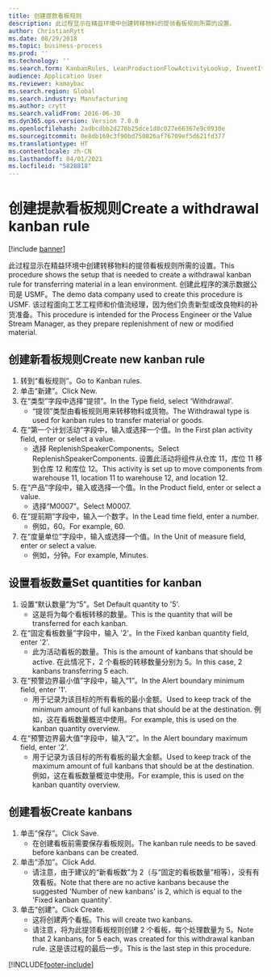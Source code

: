 ```yaml
---
title: 创建提款看板规则
description: 此过程显示在精益环境中创建转移物料的提领看板规则所需的设置。
author: ChristianRytt
ms.date: 08/29/2018
ms.topic: business-process
ms.prod: ''
ms.technology: ''
ms.search.form: KanbanRules, LeanProductionFlowActivityLookup, InventItemIdLookupSimple, UnitOfMeasureLookup, KanbanCreate
audience: Application User
ms.reviewer: kamaybac
ms.search.region: Global
ms.search.industry: Manufacturing
ms.author: crytt
ms.search.validFrom: 2016-06-30
ms.dyn365.ops.version: Version 7.0.0
ms.openlocfilehash: 2adbcdbb2d278b25dce1d8c027e66367e9c0930e
ms.sourcegitcommit: 0e8db169c3f90bd750826af76709ef5d621fd377
ms.translationtype: HT
ms.contentlocale: zh-CN
ms.lasthandoff: 04/01/2021
ms.locfileid: "5828818"
---
```

# <a name="create-a-withdrawal-kanban-rule"></a><span data-ttu-id="908b2-103">创建提款看板规则</span><span class="sxs-lookup"><span data-stu-id="908b2-103">Create a withdrawal kanban rule</span></span>

[!include [banner](../../includes/banner.md)]

<span data-ttu-id="908b2-104">此过程显示在精益环境中创建转移物料的提领看板规则所需的设置。</span><span class="sxs-lookup"><span data-stu-id="908b2-104">This procedure shows the setup that is needed to create a withdrawal kanban rule for transferring material in a lean environment.</span></span> <span data-ttu-id="908b2-105">创建此程序的演示数据公司是 USMF。</span><span class="sxs-lookup"><span data-stu-id="908b2-105">The demo data company used to create this procedure is USMF.</span></span> <span data-ttu-id="908b2-106">该过程面向工艺工程师和价值流经理，因为他们负责新型或改良物料的补货准备。</span><span class="sxs-lookup"><span data-stu-id="908b2-106">This procedure is intended for the Process Engineer or the Value Stream Manager, as they prepare replenishment of new or modified material.</span></span>


## <a name="create-new-kanban-rule"></a><span data-ttu-id="908b2-107">创建新看板规则</span><span class="sxs-lookup"><span data-stu-id="908b2-107">Create new kanban rule</span></span>
1. <span data-ttu-id="908b2-108">转到“看板规则”。</span><span class="sxs-lookup"><span data-stu-id="908b2-108">Go to Kanban rules.</span></span>
2. <span data-ttu-id="908b2-109">单击“新建”。</span><span class="sxs-lookup"><span data-stu-id="908b2-109">Click New.</span></span>
3. <span data-ttu-id="908b2-110">在“类型”字段中选择“提领”。</span><span class="sxs-lookup"><span data-stu-id="908b2-110">In the Type field, select 'Withdrawal'.</span></span>
    * <span data-ttu-id="908b2-111">“提领”类型由看板规则用来转移物料或货物。</span><span class="sxs-lookup"><span data-stu-id="908b2-111">The Withdrawal type is used for kanban rules to transfer material or goods.</span></span>  
4. <span data-ttu-id="908b2-112">在“第一个计划活动”字段中，输入或选择一个值。</span><span class="sxs-lookup"><span data-stu-id="908b2-112">In the First plan activity field, enter or select a value.</span></span>
    * <span data-ttu-id="908b2-113">选择 ReplenishSpeakerComponents。</span><span class="sxs-lookup"><span data-stu-id="908b2-113">Select ReplenishSpeakerComponents.</span></span>   <span data-ttu-id="908b2-114">设置此活动将组件从仓库 11，库位 11 移到仓库 12 和库位 12。</span><span class="sxs-lookup"><span data-stu-id="908b2-114">This activity is set up to move components from warehouse 11, location 11 to warehouse 12, and location 12.</span></span>  
5. <span data-ttu-id="908b2-115">在“产品”字段中，输入或选择一个值。</span><span class="sxs-lookup"><span data-stu-id="908b2-115">In the Product field, enter or select a value.</span></span>
    * <span data-ttu-id="908b2-116">选择“M0007”。</span><span class="sxs-lookup"><span data-stu-id="908b2-116">Select M0007.</span></span>  
6. <span data-ttu-id="908b2-117">在“提前期”字段中，输入一个数字。</span><span class="sxs-lookup"><span data-stu-id="908b2-117">In the Lead time field, enter a number.</span></span>
    * <span data-ttu-id="908b2-118">例如，60。</span><span class="sxs-lookup"><span data-stu-id="908b2-118">For example, 60.</span></span>  
7. <span data-ttu-id="908b2-119">在“度量单位”字段中，输入或选择一个值。</span><span class="sxs-lookup"><span data-stu-id="908b2-119">In the Unit of measure field, enter or select a value.</span></span>
    * <span data-ttu-id="908b2-120">例如，分钟。</span><span class="sxs-lookup"><span data-stu-id="908b2-120">For example, Minutes.</span></span>  

## <a name="set-quantities-for-kanban"></a><span data-ttu-id="908b2-121">设置看板数量</span><span class="sxs-lookup"><span data-stu-id="908b2-121">Set quantities for kanban</span></span>
1. <span data-ttu-id="908b2-122">设置“默认数量”为“5”。</span><span class="sxs-lookup"><span data-stu-id="908b2-122">Set Default quantity to '5'.</span></span>
    * <span data-ttu-id="908b2-123">这是将为每个看板转移的数量。</span><span class="sxs-lookup"><span data-stu-id="908b2-123">This is the quantity that will be transferred for each kanban.</span></span>  
2. <span data-ttu-id="908b2-124">在“固定看板数量”字段中，输入 '2'。</span><span class="sxs-lookup"><span data-stu-id="908b2-124">In the Fixed kanban quantity field, enter '2'.</span></span>
    * <span data-ttu-id="908b2-125">此为活动看板的数量。</span><span class="sxs-lookup"><span data-stu-id="908b2-125">This is the amount of kanbans that should be active.</span></span> <span data-ttu-id="908b2-126">在此情况下，2 个看板的转移数量分别为 5。</span><span class="sxs-lookup"><span data-stu-id="908b2-126">In this case, 2 kanbans transferring 5 each.</span></span>  
3. <span data-ttu-id="908b2-127">在“预警边界最小值”字段中，输入“1”。</span><span class="sxs-lookup"><span data-stu-id="908b2-127">In the Alert boundary minimum field, enter '1'.</span></span>
    * <span data-ttu-id="908b2-128">用于记录为该目标的所有看板的最小金额。</span><span class="sxs-lookup"><span data-stu-id="908b2-128">Used to keep track of the minimum amount of full kanbans that should be at the destination.</span></span> <span data-ttu-id="908b2-129">例如，这在看板数量概览中使用。</span><span class="sxs-lookup"><span data-stu-id="908b2-129">For example, this is used on the kanban quantity overview.</span></span>  
4. <span data-ttu-id="908b2-130">在“预警边界最大值”字段中，输入“2”。</span><span class="sxs-lookup"><span data-stu-id="908b2-130">In the Alert boundary maximum field, enter '2'.</span></span>
    * <span data-ttu-id="908b2-131">用于记录为该目标的所有看板的最大金额。</span><span class="sxs-lookup"><span data-stu-id="908b2-131">Used to keep track of the maximum amount of full kanbans that should be at the destination.</span></span> <span data-ttu-id="908b2-132">例如，这在看板数量概览中使用。</span><span class="sxs-lookup"><span data-stu-id="908b2-132">For example, this is used on the kanban quantity overview.</span></span>  

## <a name="create-kanbans"></a><span data-ttu-id="908b2-133">创建看板</span><span class="sxs-lookup"><span data-stu-id="908b2-133">Create kanbans</span></span>
1. <span data-ttu-id="908b2-134">单击“保存”。</span><span class="sxs-lookup"><span data-stu-id="908b2-134">Click Save.</span></span>
    * <span data-ttu-id="908b2-135">在创建看板前需要保存看板规则。</span><span class="sxs-lookup"><span data-stu-id="908b2-135">The kanban rule needs to be saved before kanbans can be created.</span></span>  
2. <span data-ttu-id="908b2-136">单击“添加”。</span><span class="sxs-lookup"><span data-stu-id="908b2-136">Click Add.</span></span>
    * <span data-ttu-id="908b2-137">请注意，由于建议的“新看板数”为 2（与“固定的看板数量”相等），没有有效看板。</span><span class="sxs-lookup"><span data-stu-id="908b2-137">Note that there are no active kanbans because the suggested 'Number of new kanbans' is 2, which is equal to the 'Fixed kanban quantity'.</span></span>  
3. <span data-ttu-id="908b2-138">单击“创建”。</span><span class="sxs-lookup"><span data-stu-id="908b2-138">Click Create.</span></span>
    * <span data-ttu-id="908b2-139">这将创建两个看板。</span><span class="sxs-lookup"><span data-stu-id="908b2-139">This will create two kanbans.</span></span>  
    * <span data-ttu-id="908b2-140">请注意，将为此提领看板规则创建 2 个看板，每个处理数量为 5。</span><span class="sxs-lookup"><span data-stu-id="908b2-140">Note that 2 kanbans, for 5 each, was created for this withdrawal kanban rule.</span></span>  <span data-ttu-id="908b2-141">这是该过程的最后一步。</span><span class="sxs-lookup"><span data-stu-id="908b2-141">This is the last step in this procedure.</span></span>  



[!INCLUDE[footer-include](../../../includes/footer-banner.md)]